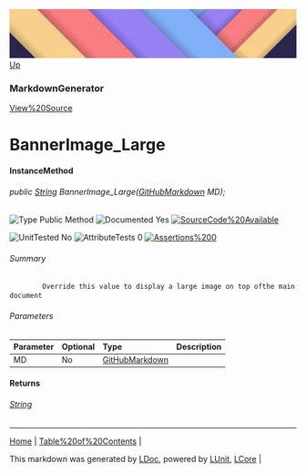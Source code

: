 ![](../Content/LDoc-banner-small.png "")
[Up](MarkdownGenerator.md)
### MarkdownGenerator
[View%20Source](../Markdown/MarkdownGenerator.cs)
# BannerImage_Large
#### InstanceMethod
###### public [String](https://www.google.com/#q=C%23+System.String) BannerImage_Large([GitHubMarkdown](GitHubMarkdown.md) MD);

![Type Public Method](http://b.repl.ca/v1/Type-Public%20Method-lightgrey.png "") ![Documented Yes](http://b.repl.ca/v1/Documented-Yes-brightgreen.png "") [![SourceCode%20Available](http://b.repl.ca/v1/SourceCode-Available-brightgreen.png%20%22%22)](../Markdown/MarkdownGenerator.cs#L638)

![UnitTested No](http://b.repl.ca/v1/UnitTested-No-lightgrey.png "") ![AttributeTests 0](http://b.repl.ca/v1/AttributeTests-0-lightgrey.png "") [![Assertions%200](http://b.repl.ca/v1/Assertions-0-brightgreen.png%20%22%22)](../Markdown/MarkdownGenerator.cs)
###### Summary

            Override this value to display a large image on top ofthe main document
            
###### Parameters

Parameter | Optional | Type | Description
:---  | :---  | :---  | :--- 
MD | No | [GitHubMarkdown](GitHubMarkdown.md) | 

#### Returns
###### [String](https://www.google.com/#q=C%23+System.String)
---

[Home](../../README.md) | [Table%20of%20Contents](../../TableOfContents.md) | 


This markdown was generated by [LDoc](https://github.com/CodeSingularity/LDoc), powered by [LUnit](https://github.com/CodeSingularity/LUnit), [LCore](https://github.com/CodeSingularity/LCore) | 

